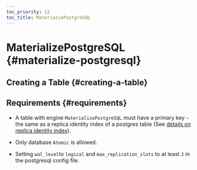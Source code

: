 ```yaml
---
toc_priority: 12
toc_title: MateriaziePostgreSQL
---
```


# MaterializePostgreSQL {#materialize-postgresql}

## Creating a Table {#creating-a-table}

## Requirements {#requirements}

- A table with engine `MaterializePostgreSQL` must have a primary key - the same as a replica identity index of a postgres table (See [details on replica identity index](../../database-engines/materialize-postgresql.md#requirements)).

- Only database `Atomic` is allowed.

- Setting `wal_level`to `logical` and `max_replication_slots` to at least `2` in the postgresql config file.
